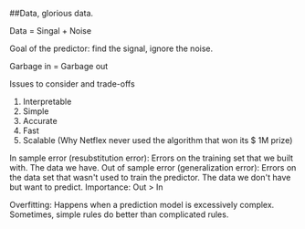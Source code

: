##Data, glorious data. 

Data = Singal + Noise

Goal of the predictor: find the signal, ignore the noise. 

Garbage in = Garbage out

Issues to consider and trade-offs

1. Interpretable
2. Simple
3. Accurate
4. Fast
5. Scalable (Why Netflex never used the algorithm that won its $ 1M prize)

In sample error (resubstitution error): Errors on the training set that we built with. The data we have.
Out of sample error (generalization error): Errors on the data set that wasn't used to train the predictor. The data we don't have but want to predict. 
Importance: Out > In

Overfitting: Happens when a prediction model is excessively complex. Sometimes, simple rules do better than complicated rules.
